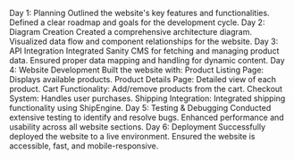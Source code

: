 Day 1: Planning
Outlined the website's key features and functionalities.
Defined a clear roadmap and goals for the development cycle.
Day 2: Diagram Creation
Created a comprehensive architecture diagram.
Visualized data flow and component relationships for the website.
Day 3: API Integration
Integrated Sanity CMS for fetching and managing product data.
Ensured proper data mapping and handling for dynamic content.
Day 4: Website Development
Built the website with:
Product Listing Page: Displays available products.
Product Details Page: Detailed view of each product.
Cart Functionality: Add/remove products from the cart.
Checkout System: Handles user purchases.
Shipping Integration: Integrated shipping functionality using ShipEngine.
Day 5: Testing & Debugging
Conducted extensive testing to identify and resolve bugs.
Enhanced performance and usability across all website sections.
Day 6: Deployment
Successfully deployed the website to a live environment.
Ensured the website is accessible, fast, and mobile-responsive.
